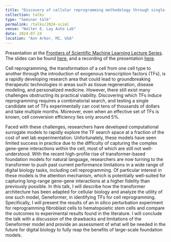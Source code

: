 ```yaml
---
title: "Discovery of cellular reprogramming methodology through single-cell foundation models"
collection: talks
type: "Seminar talk"
permalink: /talks/2024-sciml
venue: "Walter E. Lay Auto Lab"
date: 2024-07-24
location: "Ann Arbor, MI, USA"
---
```


Presentation at the [Frontiers of Scientific Machine Learning Lecture Series](https://events.umich.edu/event/127729). The slides can be found [here](../files/2024-sciml-slides.pdf), and a recording of the presentation [here](https://www.youtube.com/@FSMLSeminarsatUMich).

Cell reprogramming, the transformation of a cell from one cell type to another through the introduction of exogenous transcription factors (TFs), is a rapidly developing research area that could lead to groundbreaking therapeutic technologies in areas such as tissue regeneration, disease modeling, and personalized medicine. However, there still exist many challenges obstructing its practical viability. Discovering which TFs induce reprogramming requires a combinatorial search, and testing a single
candidate set of TFs experimentally can cost tens of thousands of dollars and take multiple months. Moreover, even when an effective set of TFs is known, cell conversion efficiency lies only around 5%.

Faced with these challenges, researchers have developed computational surrogate models to rapidly explore the TF search space at a fraction of the cost of wet lab experimentation. Unfortunately, these models have seen limited success in practice due to the difficulty of capturing the complex gene-gene interactions within the cell, most of which are still not well-understood. With the recent high-profile rise of transformer-based foundation models for natural language, researchers are now turning to the transformer to push past current performance limitations in a wide range of digital biology tasks, including cell reprogramming. Of particular interest in these models is the attention mechanism, which is potentially well-suited for capturing long-range gene-gene interactions at a higher fidelity than previously possible. In this talk, I will describe how the transformer architecture has been adapted for cellular biology and analyze the utility of one such model, Geneformer, in identifying TFs for cell reprogramming. Specifically, I will present the results of an in silico perturbation experiment for reprogramming fibroblast cells to hematopoietic stem cells and compare the outcomes to experimental results found in the literature. I will conclude the talk with a discussion of the drawbacks and limitations of the Geneformer model and provide an assessment of what will be needed in the future for digital biology to fully reap the benefits of large-scale foundation models.